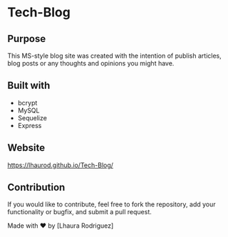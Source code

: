 # Tech-Blog
  
## Purpose
This  MS-style blog site was created with the intention of publish articles, blog posts or any thoughts and opinions you might have.


## Built with
* bcrypt  
* MySQL 
* Sequelize 
* Express 

## Website
https://lhaurod.github.io/Tech-Blog/   

## Contribution
    
 If you would like to contribute, feel free to fork the repository, add your functionality or bugfix, and submit a pull request.

Made with ❤️ by [Lhaura Rodriguez]



